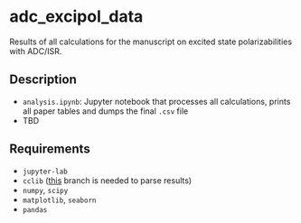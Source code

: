 # adc_excipol_data
Results of all calculations for the manuscript on excited state polarizabilities with ADC/ISR.

## Description

- `analysis.ipynb`: Jupyter notebook that processes all calculations, prints all paper tables and dumps the final `.csv` file
- TBD


## Requirements

- `jupyter-lab`
- `cclib` ([this](https://github.com/maxscheurer/cclib/tree/dev-qchem) branch is needed to parse results)
- `numpy`, `scipy`
- `matplotlib`, `seaborn`
- `pandas`

